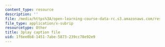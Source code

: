 ```yaml
---
content_type: resource
description: ''
file: /media/https%3A/open-learning-course-data-rc.s3.amazonaws.com/res-6-012-introduction-to-probability-spring-2018/1f6ee0b814517abe5873239cc78e92e9_MWcO8ZTOQQQ.srt
file_type: application/x-subrip
resourcetype: Other
title: 3play caption file
uid: 1f6ee0b8-1451-7abe-5873-239cc78e92e9
---
```

